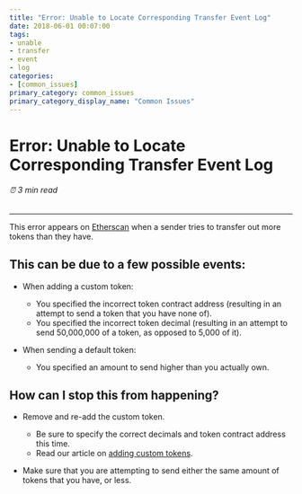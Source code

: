```yaml
---
title: "Error: Unable to Locate Corresponding Transfer Event Log"
date: 2018-06-01 00:07:00
tags:
- unable
- transfer
- event
- log
categories:
- [common_issues]
primary_category: common_issues
primary_category_display_name: "Common Issues"
---
```


# __Error: Unable to Locate Corresponding Transfer Event Log__
###### ⏰ 3 min read
***

This error appears on [Etherscan](https://etherscan.io) when a sender tries to transfer out more tokens than they have.
## __This can be due to a few possible events:__
* When adding a custom token:
    * You specified the incorrect token contract address (resulting in an attempt to send a token that you have none of).
    * You specified the incorrect token decimal (resulting in an attempt to send 50,000,000 of a token, as opposed to 5,000 of it).

* When sending a default token:
    * You specified an amount to send higher than you actually own.


## __How can I stop this from happening?__
* Remove and re-add the custom token.
    * Be sure to specify the correct decimals and token contract address this time.
    * Read our article on [adding custom tokens]().

* Make sure that you are attempting to send either the same amount of tokens that you have, or less.